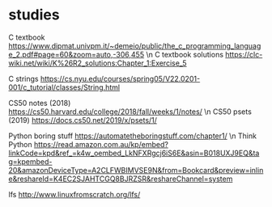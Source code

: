 # studies

C textbook https://www.dipmat.univpm.it/~demeio/public/the_c_programming_language_2.pdf#page=60&zoom=auto,-306,455 \n
C textbook solutions https://clc-wiki.net/wiki/K%26R2_solutions:Chapter_1:Exercise_5

C strings https://cs.nyu.edu/courses/spring05/V22.0201-001/c_tutorial/classes/String.html

CS50 notes (2018) https://cs50.harvard.edu/college/2018/fall/weeks/1/notes/ \n
CS50 psets (2019) https://docs.cs50.net/2019/x/psets/1/

Python boring stuff https://automatetheboringstuff.com/chapter1/ \n
Think Python https://read.amazon.com.au/kp/embed?linkCode=kpd&ref_=k4w_oembed_LkNFXRgcj6iS6E&asin=B018UXJ9EQ&tag=kpembed-20&amazonDeviceType=A2CLFWBIMVSE9N&from=Bookcard&preview=inline&reshareId=K4EC2SJAHTCGQ8BJRZSR&reshareChannel=system

lfs http://www.linuxfromscratch.org/lfs/
